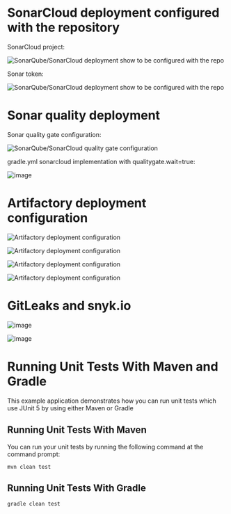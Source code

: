 # SonarCloud deployment configured with the repository

SonarCloud project:

![SonarQube/SonarCloud deployment show to be configured with the repo](https://i.imgur.com/2Y3tGB9.png)

Sonar token:

![SonarQube/SonarCloud deployment show to be configured with the repo](https://i.imgur.com/RgniYvR.png)

# Sonar quality deployment 

Sonar quality gate configuration:

![SonarQube/SonarCloud quality gate configuration](https://i.imgur.com/ESeLdEM.png)

gradle.yml sonarcloud implementation with qualitygate.wait=true:

![image](https://user-images.githubusercontent.com/38559573/167475248-9d517007-5062-4157-92d6-f2190cc24267.png)

# Artifactory deployment configuration

![Artifactory deployment configuration](https://i.imgur.com/Dc0eJjz.png)

![Artifactory deployment configuration](https://i.imgur.com/ujdpQZQ.png)

![Artifactory deployment configuration](https://i.imgur.com/J3yl72b.png)

![Artifactory deployment configuration](https://i.imgur.com/5m97GvY.png)

# GitLeaks and snyk.io

![image](https://user-images.githubusercontent.com/38559573/167476599-366e1c9d-6d35-4ddf-871d-10a42ddead54.png)

![image](https://user-images.githubusercontent.com/38559573/167506907-53928499-1f92-4fec-9aa0-52b2a057aea5.png)

# Running Unit Tests With Maven and Gradle

This example application demonstrates how you can run unit tests which use JUnit 5 by using
either Maven or Gradle

## Running Unit Tests With Maven

You can run your unit tests by running the following command at the command prompt:

    mvn clean test   

## Running Unit Tests With Gradle

    gradle clean test 
